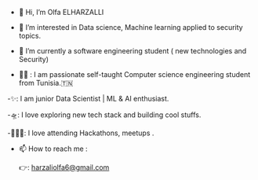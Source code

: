 - 👋 Hi, I’m Olfa ELHARZALLI

- 👀 I’m interested in Data science, Machine learning applied to security topics. 

- 🌱 I’m currently a software engineering student ( new technologies and Security)

- 👩‍💻 : I am passionate self-taught Computer science engineering student from Tunisia.🇹🇳

-✨: I am junior Data Scientist | ML & AI enthusiast.

-🛸: I love exploring new tech stack and building cool stuffs.

-🙋🏼‍♀️: I love attending Hackathons, meetups .

- 📫 How to reach me :

     👉: harzaliolfa6@gmail.com


<!---
harzaliolfa/harzaliolfa is a ✨ special ✨ repository because its `README.md` (this file) appears on your GitHub profile.
You can click the Preview link to take a look at your changes.
--->
